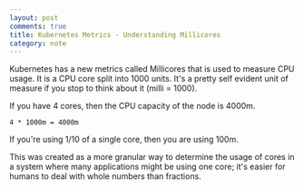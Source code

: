 ```yaml
---
layout: post
comments: true
title: Kubernetes Metrics - Understanding Millicores
category: note
---
```


Kubernetes has a new metrics called Millicores that is used to measure CPU usage.
It is a CPU core split into 1000 units. It's a pretty self evident unit of measure if
you stop to think about it (milli = 1000).

If you have 4 cores, then the CPU capacity of the node is 4000m.

```
4 * 1000m = 4000m
```

If you're using 1/10 of a single core, then you are using 100m.

This was created as a more granular way to determine the usage of cores in a
system where many applications might be using one core; it's easier for humans
to deal with whole numbers than fractions.
